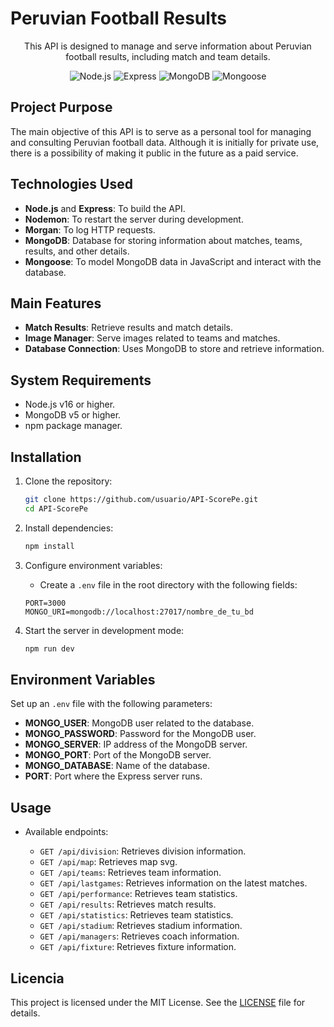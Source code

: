 # Peruvian Football Results

<p align="center">
  This API is designed to manage and serve information about Peruvian football results, including match and team details.
</p>

<p align="center">
  <a style="text-decoration:none" href="https://nodejs.org/" target="_blank">
      <img src="https://img.shields.io/badge/Node.js-18.x-52B255?logo=node.js" alt="Node.js">
  </a>
  <a style="text-decoration:none" href="https://expressjs.com/" target="_blank">
    <img src="https://img.shields.io/badge/Express-4.x-black?logo=express" alt="Express">
   </a>
  <a style="text-decoration:none" href="https://www.mongodb.com/" target="_blank">
      <img src="https://img.shields.io/badge/MongoDB-8.x-55AD47?logo=mongodb" alt="MongoDB">
   </a>
   <a style="text-decoration:none" href="https://mongoosejs.com/" target="_blank">
      <img src="https://img.shields.io/badge/Mongoose-8.9.x-red?logo=mongoose" alt="Mongoose">
   </a>
</p>

## Project Purpose

The main objective of this API is to serve as a personal tool for managing and consulting Peruvian football data. Although it is initially for private use, there is a possibility of making it public in the future as a paid service.

## Technologies Used

- **Node.js** and  **Express**: To build the API.
- **Nodemon**: To restart the server during development.
- **Morgan**: To log HTTP requests.
- **MongoDB**: Database for storing information about matches, teams, results, and other details.
- **Mongoose**: To model MongoDB data in JavaScript and interact with the database.

## Main Features

- **Match Results**: Retrieve results and match details.
- **Image Manager**: Serve images related to teams and matches.
- **Database Connection**: Uses MongoDB to store and retrieve information.

## System Requirements

- Node.js v16 or higher.
- MongoDB v5 or higher.
- npm package manager.

## Installation

1. Clone the repository:
   ```bash
   git clone https://github.com/usuario/API-ScorePe.git
   cd API-ScorePe
   ```

2. Install dependencies:
   ```bash
   npm install
   ```

3. Configure environment variables:
   - Create a `.env` file in the root directory with the following fields:
   ```env
   PORT=3000
   MONGO_URI=mongodb://localhost:27017/nombre_de_tu_bd
   ```

4. Start the server in development mode:
   ```bash
   npm run dev
   ```
## Environment Variables

Set up an `.env` file with the following parameters:

- **MONGO_USER**: MongoDB user related to the database.
- **MONGO_PASSWORD**: Password for the MongoDB user.
- **MONGO_SERVER**: IP address of the MongoDB server.
- **MONGO_PORT**: Port of the MongoDB server.
- **MONGO_DATABASE**: Name of the database.
- **PORT**: Port where the Express server runs.

## Usage

- Available endpoints:

  - `GET /api/division`: Retrieves division information.
  - `GET /api/map`: Retrieves map svg.
  - `GET /api/teams`: Retrieves team information.
  - `GET /api/lastgames`: Retrieves information on the latest matches.
  - `GET /api/performance`: Retrieves team statistics.
  - `GET /api/results`: Retrieves match results.
  - `GET /api/statistics`: Retrieves team statistics.
  - `GET /api/stadium`: Retrieves stadium information.
  - `GET /api/managers`: Retrieves coach information.
  - `GET /api/fixture`: Retrieves fixture information.

## Licencia

This project is licensed under the MIT License. See the [LICENSE](LICENSE) file for details.